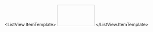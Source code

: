 <ListView Margin="10" BorderThickness="0" Background="Transparent">
  <ListView.ItemsPanel>
    <ItemsPanelTemplate><WrapPanel/></ItemsPanelTemplate>
  </ListView.ItemsPanel>

  <ListView.ItemTemplate>
    <DataTemplate>
      <Border Width="140" Height="130" Margin="6" Background="White" BorderBrush="#330" BorderThickness="1">
        <StackPanel>
          <TextBlock Text="{Binding Name}" FontWeight="Bold" FontSize="12" Margin="0,6,0,4" HorizontalAlignment="Center"/>
          <Image Source="{Binding Icon}" Width="120" Height="70" Stretch="UniformToFill"/>
        </StackPanel>
      </Border>
    </DataTemplate>
  </ListView.ItemTemplate>

  <!-- 直接在 XAML 塞兩個 item 測試 -->
  <ListViewItem>
    <ListViewItem.DataContext>
      <sys:Object xmlns:sys="clr-namespace:System;assembly=mscorlib">
        <sys:DynamicObject/>
      </sys:Object>
    </ListViewItem.DataContext>
  </ListViewItem>
</ListView>